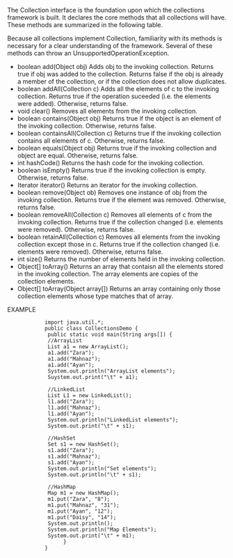 The Collection interface is the foundation upon which the collections framework is built. It declares the core methods
that all collections will have. These methods are summarized in the following table.

Because all collections implement Collection, familiarity with its methods is necessary for a clear understanding of the
framework. Several of these methods can throw an UnsupportedOperationException.

- boolean add(Object obj)
  Adds obj to the invoking collection. Returns true if obj was added to the collection. Returns false if the obj is already
  a member of the collection, or if the collection does not allow duplicates. 
- boolean addAll(Collection c)
  Adds all the elements of c to the invoking collection. Returns true if the operation suceeded (i.e. the elements were added). Otherwise, returns false.
- void clear()
  Removes all elements from the invoking collection.
- boolean contains(Object obj)
  Returns true if the object is an element of the invoking collection. Otherwise, returns false.
- boolean containsAll(Collection c)
  Returns true if the invoking collection contains all elements of c. Otherwise, returns false.
- boolean equals(Object obj)
  Returns true if the invoking collection and object are equal. Otherwise, returns false.
- int hashCode()
  Returns the hash code for the invoking collection.
- boolean isEmpty()
  Returns true if the invoking collection is empty. Otherwise, returns false.
- Iterator iterator()
  Returns an iterator for the invoking collection.
- boolean remove(Object ob)
  Removes one instance of obj from the invoking collection. Returns true if the element was removed. Otherwise, returns
  false.
- boolean removeAll(Collection c)
  Removes all elements of c from the invoking collection. Returns true if the collection changed (i.e. elements were removed). Otherwise, returns false.
- boolean retainAll(Collection c)
  Removes all elements from the invoking collection except those in c. Returns true if the collection changed (i.e. elements were removed). Otherwise, returns false.
- int size() 
  Returns the number of elements held in the invoking collection. 
- Object[] toArray()
  Returns an array that contaisn all the elements stored in the invoking collection. The array elements are copies of the
  collection elements. 
- Object[] toArray(Object array[])
  Returns an array containing only those collection elements whose type matches that of array.
  
EXAMPLE

                import java.util.*;
                public class CollectionsDemo {
                 public static void main(String args[]) {
                 //ArrayList
                 List a1 = new ArrayList();
                 a1.add("Zara");
                 a1.add("Mahnaz");
                 a1.add("Ayan");
                 System.out.println("ArrayList elements");
                 Suystem.out.print("\t" + a1);
                 
                 //LinkedList
                 List L1 = new LinkedList();
                 l1.add("Zara");
                 l1.add("Mahnaz");
                 l1.add("Ayan");
                 System.out.println("LinkedList elements");
                 System.out.print("\t" + s1);
                 
                 //HashSet
                 Set s1 = new HashSet();
                 s1.add("Zara");
                 s1.add("Mahnaz");
                 s1.add("Ayan");
                 System.out.println("Set elements");
                 System.out.println("\t" + s1);
                 
                 //HashMap 
                 Map m1 = new HashMap();
                 m1.put("Zara", "8");
                 m1.put("Mahnaz", "31");
                 m1.put("Ayan", "12");
                 m1.put("Daisy", "14");
                 System.out.println();
                 System.out.println("Map Elements");
                 System.out.print("\t" + m1);
                      }
                }
